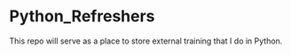 # Python_Refreshers
This repo will serve as a place to store external training that I do in Python.  
